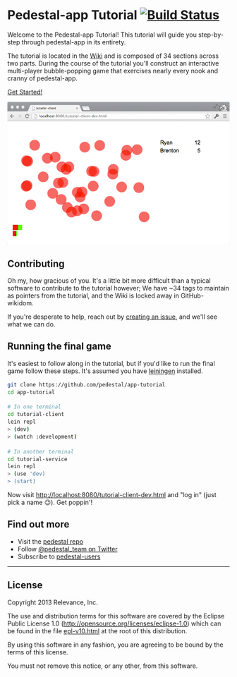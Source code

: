 # Pedestal-app Tutorial [![Build Status](https://travis-ci.org/pedestal/app-tutorial.png)](https://travis-ci.org/pedestal/app-tutorial)

Welcome to the Pedestal-app Tutorial! This tutorial will guide you step-by-step through pedestal-app in its entirety.

The tutorial is located in the [Wiki](../../wiki) and is composed of 34 sections across two parts. During the course
of the tutorial you'll construct an interactive multi-player bubble-popping game that exercises nearly every nook and
cranny of pedestal-app.

[Get Started!](../../wiki)

![Part 2](part-2-screenshot.png)

## Contributing

Oh my, how gracious of you. It's a little bit more difficult than a typical software to contribute to the tutorial
however; We have ~34 tags to maintain as pointers from the tutorial, and the Wiki is locked away in GitHub-wikidom.

If you're desperate to help, reach out by [creating an issue](../../issues/new), and we'll see what we can do.

## Running the final game

It's easiest to follow along in the tutorial, but if you'd like to run the final game follow these steps. It's
assumed you have [leiningen](https://github.com/technomancy/leiningen#installation) installed.

```bash
git clone https://github.com/pedestal/app-tutorial
cd app-tutorial

# In one terminal
cd tutorial-client
lein repl
> (dev)
> (watch :development)

# In another terminal
cd tutorial-service
lein repl
> (use 'dev)
> (start)
```

Now visit <http://localhost:8080/tutorial-client-dev.html> and "log in" (just pick a name :wink:). Get poppin'!

## Find out more

* Visit the [pedestal repo](https://github.com/pedestal/pedestal)
* Follow [@pedestal_team on Twitter](http://twitter.com/pedestal_team)
* Subscribe to [pedestal-users](https://groups.google.com/d/forum/pedestal-users)

---

## License
Copyright 2013 Relevance, Inc.

The use and distribution terms for this software are covered by the
Eclipse Public License 1.0 (http://opensource.org/licenses/eclipse-1.0)
which can be found in the file [epl-v10.html](epl-v10.html) at the root of this distribution.

By using this software in any fashion, you are agreeing to be bound by
the terms of this license.

You must not remove this notice, or any other, from this software.

